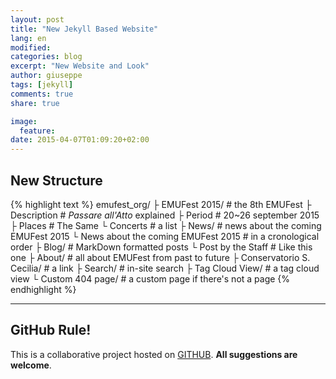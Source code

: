 ```yaml
---
layout: post
title: "New Jekyll Based Website"
lang: en
modified:
categories: blog
excerpt: "New Website and Look"
author: giuseppe
tags: [jekyll]
comments: true
share: true

image:
  feature:
date: 2015-04-07T01:09:20+02:00
---
```


## New Structure

{% highlight text %}
 emufest_org/
 ├ EMUFest 2015/                        # the 8th EMUFest
   ├ Description                        # _Passare all'Atto_ explained
   ├ Period                             # 20~26 september 2015
   ├ Places                             # The Same
   └ Concerts                           # a list
 ├ News/                                # news about the coming EMUFest 2015
   └ News about the coming EMUFest 2015 # in a cronological order
 ├ Blog/                                # MarkDown formatted posts
   └ Post by the Staff                  # Like this one
 ├ About/                               # all about EMUFest from past to future
 ├ Conservatorio S. Cecilia/            # a link
 ├ Search/                              # in-site search
 ├ Tag Cloud View/                      # a tag cloud view
 └ Custom 404 page/                     # a custom page if there's not a page
{% endhighlight %}

---

## GitHub Rule!

This is a collaborative project hosted on [GITHUB](http://www.github.com/emufest). **All suggestions are welcome**.

